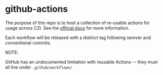 # github-actions
The purpose of this repo is to host a collection of re-usable actions for usage across CZI.
See the [official docs](https://docs.github.com/en/actions/using-workflows/reusing-workflows) for more information.

Each workflow will be released with a distinct tag following semver and conventional commits.


NOTE:

GitHub has an undocumented limitation with reusable Actions -- they must all live under `.github/workflows/`
###